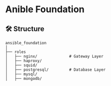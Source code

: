 # Anible Foundation

## 🛠️ Structure

```
ansible_foundation
│
├── roles
│   ├── nginx/              # Gateway Layer
│   ├── haproxy/
│   ├── squid/
│   ├── postgresql/         # Database Layer
│   ├── mysql/
│   ├── mongodb/
```